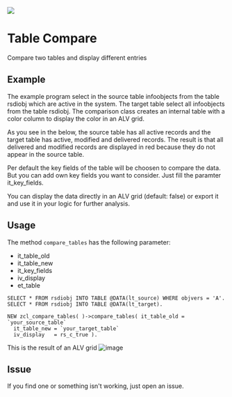 ![](https://img.shields.io/badge/ABAP-v7.5%20SP16-orange)

# Table Compare 
Compare two tables and display different entries

## Example

The example program select in the source table infoobjects from the table rsdiobj which are active in the system. The target table select all infoobjects from the table rsdiobj. The comparison class creates an internal table with a color column to display the color in an ALV grid.

As you see in the below, the source table has all active records and the target table has active, modified and delivered records. The result is that all delivered and modified records are displayed in red because they do not appear in the source table.

Per default the key fields of the table will be choosen to compare the data. But you can add own key fields you want to consider. Just fill the paramter it_key_fields. 

You can display the data directly in an ALV grid (default: false) or export it and use it in your logic for further analysis.

## Usage
The method `compare_tables` has the following parameter:
 - it_table_old 
 - it_table_new
 - it_key_fields
 - iv_display
 - et_table

```abap
SELECT * FROM rsdiobj INTO TABLE @DATA(lt_source) WHERE objvers = 'A'.
SELECT * FROM rsdiobj INTO TABLE @DATA(lt_target).

NEW zcl_compare_tables( )->compare_tables( it_table_old = `your_source_table`
  it_table_new = `your_target_table`
  iv_display   = rs_c_true ).
```
                                                                
This is the result of an ALV grid
![image](https://user-images.githubusercontent.com/6608522/137296239-36176d64-1c4c-4978-915b-f4d8beff511d.png)

## Issue
If you find one or something isn't working, just open an issue.
